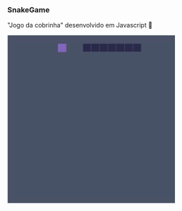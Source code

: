 ### SnakeGame

"Jogo da cobrinha" desenvolvido em Javascript 🐍

![Snake](https://github.com/Robson256/SnakeGame/blob/master/snake.gif)
